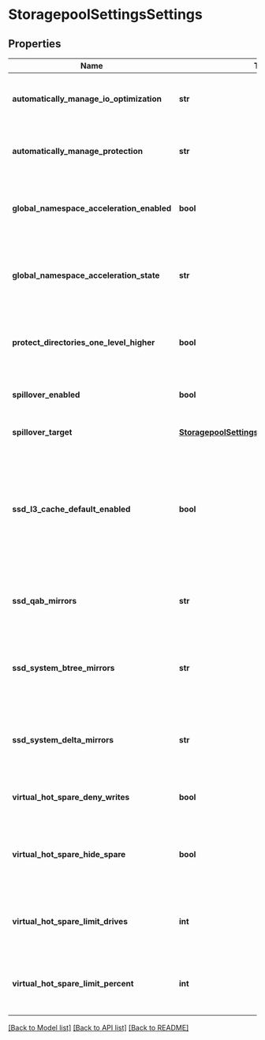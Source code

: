 # StoragepoolSettingsSettings

## Properties
Name | Type | Description | Notes
------------ | ------------- | ------------- | -------------
**automatically_manage_io_optimization** | **str** | Automatically manage IO optimization settings on files. | 
**automatically_manage_protection** | **str** | Automatically manage protection settings on files. | 
**global_namespace_acceleration_enabled** | **bool** | Optimize namespace operations by storing metadata on SSDs. | 
**global_namespace_acceleration_state** | **str** | Whether or not namespace operation optimizations are currently in effect. | 
**protect_directories_one_level_higher** | **bool** | Automatically add additional protection level to all directories. | 
**spillover_enabled** | **bool** | Spill writes into other pools as needed. | 
**spillover_target** | [**StoragepoolSettingsSettingsSpilloverTarget**](StoragepoolSettingsSettingsSpilloverTarget.md) | Target pool for spilled writes. | 
**ssd_l3_cache_default_enabled** | **bool** | The L3 Cache default enabled state. This specifies whether L3 Cache should be enabled on new node pools. | 
**ssd_qab_mirrors** | **str** | Controls number of mirrors of QAB blocks to place on SSDs. | 
**ssd_system_btree_mirrors** | **str** | Controls number of mirrors of system B-tree blocks to place on SSDs. | 
**ssd_system_delta_mirrors** | **str** | Controls number of mirrors of system delta blocks to place on SSDs. | 
**virtual_hot_spare_deny_writes** | **bool** | Deny writes into reserved virtual hot spare space. | 
**virtual_hot_spare_hide_spare** | **bool** | Hide reserved virtual hot spare space from free space counts. | 
**virtual_hot_spare_limit_drives** | **int** | The number of drives to reserve for the virtual hot spare, from 0-4. | 
**virtual_hot_spare_limit_percent** | **int** | The percent space to reserve for the virtual hot spare, from 0-20. | 

[[Back to Model list]](../README.md#documentation-for-models) [[Back to API list]](../README.md#documentation-for-api-endpoints) [[Back to README]](../README.md)


